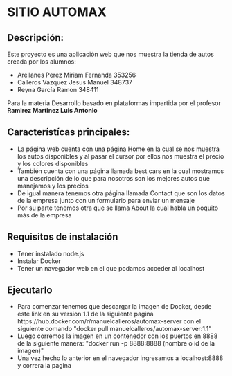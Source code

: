 <h1>SITIO AUTOMAX</h1>

<h2>Descripción: </h2>

<p>Este proyecto es una aplicación web que nos muestra la tienda de autos creada por los alumnos:
<ul>
  <li>Arellanes Perez Miriam Fernanda 353256</li>
  <li>Calleros Vazquez Jesus Manuel 348737</li>
  <li>Reyna García Ramon 348411</li>
</ul>
Para la materia Desarrollo basado en plataformas impartida por el profesor <b>Ramirez Martinez Luis Antonio</b>
  </p>
<h2>Característícas principales:</h2>
<ul>
  <li>La página web cuenta con una página Home en la cual se nos muestra los autos disponibles y al pasar el cursor por ellos nos muestra el precio y los colores disponibles </li>
  <li>También cuenta con una página llamada best cars en la cual mostramos una descripción de lo que para nosotros son los mejores autos que manejamos y los precios</li>
  <li>De igual manera tenemos otra página llamada Contact que son los datos de la empresa junto con un formulario para enviar un mensaje</li>
  <li>Por su parte tenemos otra que se llama About la cual habla un poquito más de la empresa</li>
</ul>
<h2>Requisitos de instalación</h2>
<ul>
    <li>Tener instalado node.js</li>
    <li>Instalar Docker</li>
    <li>Tener un navegador web en el que podamos acceder al localhost</li>
</ul>
<h2>Ejecutarlo</h2>
<ul>
    <li>Para comenzar tenemos que descargar la imagen de Docker, desde este link en su version 1.1 de la siguiente pagina https://hub.docker.com/r/manuelcalleros/automax-server con el siguiente comando "docker pull manuelcalleros/automax-server:1.1" </li>
    <li>Luego corremos la imagen en un contenedor con los puertos en 8888 de la siguiente manera: "docker run -p 8888:8888 (nombre o id de la imagen)"</li>
    <li>Una vez hecho lo anterior en el navegador ingresamos a localhost:8888 y correra la pagina</li>
</ul>
